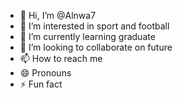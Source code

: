 - 👋 Hi, I’m @Alnwa7
- 👀 I’m interested in sport and football 
- 🌱 I’m currently learning graduate
- 💞️ I’m looking to collaborate on future
- 📫 How to reach me
- 😄 Pronouns
- ⚡ Fun fact

<!---
Alnwa7/Alnwa7 is a ✨ special ✨ repository because its `README.md` (this file) appears on your GitHub profile.
You can click the Preview link to take a look at your changes.
--->

